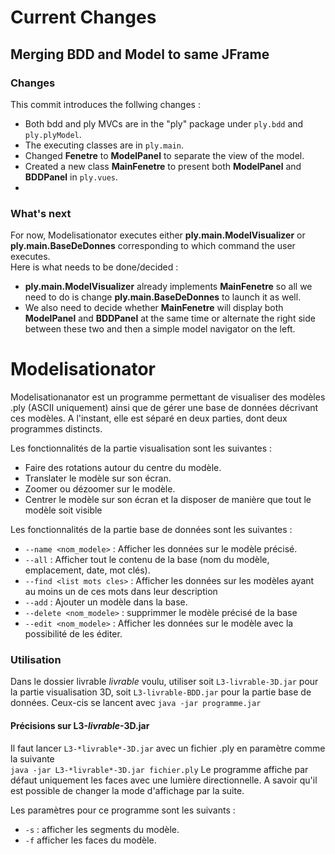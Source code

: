 
# Current Changes
## Merging BDD and Model to same JFrame

### Changes
This commit introduces the follwing changes :
  - Both bdd and ply MVCs are in the "ply" package under `ply.bdd` and `ply.plyModel`.  
  - The executing classes are in `ply.main`.  
  - Changed **Fenetre** to **ModelPanel** to separate the view of the model.
  - Created a new class **MainFenetre** to present both **ModelPanel** and **BDDPanel** in `ply.vues`.
  - 
  
### What's next
For now, Modelisationator executes either **ply.main.ModelVisualizer** or **ply.main.BaseDeDonnes** corresponding to which command the user executes.  
Here is what needs to be done/decided :
  - **ply.main.ModelVisualizer** already implements **MainFenetre** so all we need to do is change **ply.main.BaseDeDonnes** to launch it as well.
  - We also need to decide whether **MainFenetre** will display both **ModelPanel** and **BDDPanel** at the same time or alternate the right side between these two and then a simple model navigator on the left.

# Modelisationator

Modelisationanator est un programme permettant de visualiser des modèles .ply (ASCII uniquement) ainsi que de gérer une base de données décrivant ces modèles. A l'instant, elle est séparé en deux parties, dont deux programmes distincts.

Les fonctionnalités de la partie visualisation sont les suivantes :
  - Faire des rotations autour du centre du modèle.
  - Translater le modèle sur son écran.
  - Zoomer ou dézoomer sur le modèle.
  - Centrer le modèle sur son écran et la disposer de manière que tout le modèle soit visible

Les fonctionnalités de la partie base de données sont les suivantes :
  - `--name <nom_modele>` : Afficher les données sur le modèle précisé.
  - `--all` : Afficher tout le contenu de la base (nom du modèle, emplacement, date, mot clés).
  - `--find <list mots cles>` : Afficher les données sur les modèles ayant au moins un de ces mots dans leur description
  - `--add` : Ajouter un modèle dans la base.
  - `--delete <nom_modele>` : supprimmer le modèle précisé de la base
  - `--edit <nom_modele>` : Afficher les données sur le modèle avec la possibilité de les éditer.

### Utilisation

Dans le dossier livrable *livrable* voulu, utiliser soit `L3-livrable-3D.jar` pour la partie visualisation 3D, soit `L3-livrable-BDD.jar` pour la partie base de données.
Ceux-cis se lancent avec `java -jar programme.jar`

#### Précisions sur L3-*livrable*-3D.jar

Il faut lancer `L3-*livrable*-3D.jar` avec un fichier .ply en paramètre comme la suivante  
`java -jar L3-*livrable*-3D.jar fichier.ply`
Le programme affiche par défaut uniquement les faces avec une lumière directionnelle. A savoir qu'il est possible de changer la mode d'affichage par la suite.

Les paramètres pour ce programme sont les suivants :
  - `-s` : afficher les segments du modèle.
  - `-f` afficher les faces du modèle.
